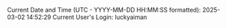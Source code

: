Current Date and Time (UTC - YYYY-MM-DD HH:MM:SS formatted): 2025-03-02 14:52:29
Current User's Login: luckyaiman
